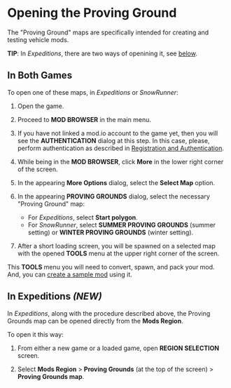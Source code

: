 # Opening the Proving Ground

The "Proving Ground" maps are specifically intended for creating and testing vehicle mods.

**TIP**: In *Expeditions*, there are two ways of openining it, see [below](#in-expeditions-new).

## In Both Games
To open one of these maps, in *Expeditions* or *SnowRunner*:

1.  Open the game.

2.  Proceed to **MOD BROWSER** in the main menu.

3.  If you have not linked a mod.io account to the game yet, then you will see the **AUTHENTICATION** dialog at this step. In this case, please, perform authentication as described in [Registration and Authentication][registration_and_authentication].

4.  While being in the **MOD BROWSER**, click **More** in the lower right corner of the screen.

5.  In the appearing **More Options** dialog, select the **Select Map** option.

6.  In the appearing **PROVING GROUNDS** dialog, select the necessary "Proving Ground" map:

    -   For *Expeditions*, select **Start polygon**. 
    -   For *SnowRunner*, select **SUMMER PROVING GROUNDS** (summer setting) or **WINTER PROVING GROUNDS** (winter setting).

7.  After a short loading screen, you will be spawned on a selected map with the opened **TOOLS** menu at the upper right corner of the screen. 

This **TOOLS** menu you will need to convert, spawn, and pack your mod.
And, you can [create a sample mod][step_2] using it.

## In Expeditions *(NEW)*
In *Expeditions*, along with the procedure described above, the Proving Grounds map can be opened directly from the **Mods Region**. 

To open it this way:

1.  From either a new game or a loaded game, open **REGION SELECTION** screen.

2.  Select **Mods Region** \> **Proving Grounds** (at the top of the screen) \> **Proving Grounds map**. 


[registration_and_authentication]: ./../../../usage_and_uploading_of_mods/registration_and_authentication.md
[step_2]: ./creating_sample_mod.md
